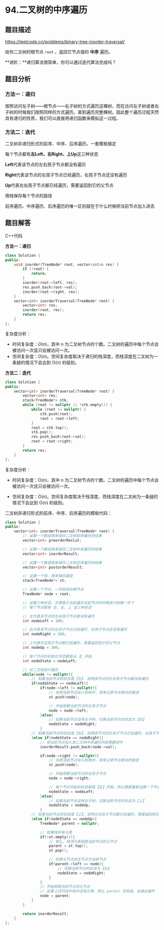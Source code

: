# 94.二叉树的中序遍历

## 题目描述 

https://leetcode.cn/problems/binary-tree-inorder-traversal/

给你二叉树的根节点 `root` ，返回它节点值的 **中序** 遍历。

**进阶：**递归算法很简单，你可以通过迭代算法完成吗？



## 题目分析

### 方法一：递归

按照访问左子树——根节点——右子树的方式遍历这棵树，而在访问左子树或者右子树的时候我们按照同样的方式遍历，直到遍历完整棵树。因此整个遍历过程天然具有递归的性质，我们可以直接用递归函数来模拟这一过程。



### 方法二：迭代

二叉树非递归形式的前序、中序、后序遍历，一套模板搞定

每个节点都有**左Left、右Right、上Up**这三种状态

**Left**代表该节点的左右孩子节点都没有遍历

**Right**代表该节点的左孩子节点已经遍历，右孩子节点还没有遍历

**Up**代表左右孩子节点都已经遍历，需要返回到它的父节点

用栈保存每个节点的路径

前序遍历、中序遍历、后序遍历的唯一区别就在于什么时候把当前节点加入进去

## 题目解答

C++代码

**方法一：递归**

```c++
class Solution {
public:
    void inorder(TreeNode* root, vector<int>& res) {
        if (!root) {
            return;
        }
        inorder(root->left, res);
        res.push_back(root->val);
        inorder(root->right, res);
    }
    vector<int> inorderTraversal(TreeNode* root) {
        vector<int> res;
        inorder(root, res);
        return res;
    }
};
```

复杂度分析：

* 时间复杂度：*O*(*n*)，其中 n 为二叉树节点的个数。二叉树的遍历中每个节点会被访问一次且只会被访问一次。
* 空间复杂度：*O*(*n*)。空间复杂度取决于递归的栈深度，而栈深度在二叉树为一条链的情况下会达到 O(n) 的级别。

**方法二：迭代**

```c++
class Solution {
public:
    vector<int> inorderTraversal(TreeNode* root) {
        vector<int> res;
        stack<TreeNode*> stk;
        while (root != nullptr || !stk.empty()) {
            while (root != nullptr) {
                stk.push(root);
                root = root->left;
            }
            root = stk.top();
            stk.pop();
            res.push_back(root->val);
            root = root->right;
        }
        return res;
    }
};
```

复杂度分析：

* 时间复杂度：O(n)，其中 n 为二叉树节点的个数。二叉树的遍历中每个节点会被访问一次且只会被访问一次。

* 空间复杂度：O(n)。空间复杂度取决于栈深度，而栈深度在二叉树为一条链的情况下会达到 O(n) 的级别。



二叉树非递归形式的前序、中序、后序遍历的模板代码：

```c++
class Solution {
public:
    vector<int> inorderTraversal(TreeNode* root) {
		// 设置一个数组用来保存二叉树前序遍历的结果
        vector<int> preorderReslut;

        // 设置一个数组用来保存二叉树中序遍历的结果
        vector<int> inorderResult;

        // 设置一个数组用来保存二叉树后序遍历的结果
        vector<int> postorderResult;

        // 设置一个栈，用来保存路径
        stack<TreeNode*> st;

        // 设置一个节点，一开始指向根节点
        TreeNode* node = root;

        // 设置三种状态，方便表示当前遍历当前节点的时候进行到哪一步了
        // 每个节点都有 左、右、上 这三种状态

        // 左代表该节点的左右孩子节点都没有遍历
        int nodeLeft = 100;

        // 右代表该节点的左孩子节点已经遍历，右孩子节点还没有遍历
        int nodeRight = 200;

        // 上代表左右孩子节点都已经遍历，需要返回到它的父节点
        int nodeUp = 300;

        // 每个节点的初始化状态都是从 左 开始
        int nodeState = nodeLeft;

        // 对二叉树进行遍历
        while(node != nullptr){
            // 如果当前节点的状态是【左】，说明该节点的左右孩子节点都没有遍历
            if(nodeState == nodeLeft){
                if(node->left != nullptr){
                    // 先把当前节点加入到栈中，用来记录节点移动的路径
                    st.push(node);

                    // 开始观察当前节点的左孩子节点
                    node = node->left;
                }else{
                    // 如果当前节点没有左子树，切换当前节点的状态为【右】
                    nodeState = nodeRight;
                }
            // 如果当前节点的状态是【右】，说明该节点的左孩子节点已经遍历，右孩子节点还没有遍历    
            }else if(nodeState == nodeRight){
                // 把当前节点加入到二叉树中序遍历的结果数组中
                inorderResult.push_back(node->val);

                if(node->right != nullptr){
                    // 先把当前节点加入到栈中，用来记录节点移动的路径
                    st.push(node);

                    // 开始观察当前节点的右孩子节点
                    node = node->right;

                    // 每个节点开始的状态都是【左】开始，所以需要重新设置一下节点的状态
                    nodeState = nodeLeft;
                }else{
                    // 如果当前节点没有右子树，切换当前节点的状态为【上】
                    nodeState = nodeUp;
                }
            // 如果当前节点的状态是【上】，说明左右孩子节点都已经遍历，需要返回到它的父节点    
            }else if(nodeState == nodeUp){
                TreeNode* parent = nullptr;

                // 如果栈中有元素
                if(!st.empty()){
                    // 那么，栈顶元素就是当前节点的父节点
                    parent = st.top();
                    st.pop();

                    // 如果父节点的左节点为当前节点
                    if(parent->left == node){
                        // 切换当前节点的状态为【右】
                        nodeState = nodeRight;
                    }
                }
                // 开始观察当前节点的父节点
                // 如果上述代码中栈中没有元素，那么 parent 没有值，会跳出循环
                node = parent;
            }
        }

        return inorderResult;
    }
};
```

